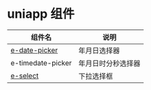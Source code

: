 # uniapp 组件

| 组件名                                                    | 说明               |
| --------------------------------------------------------- | ------------------ |
| [e-date-picker](https://ext.dcloud.net.cn/plugin?id=8362) | 年月日选择器       |
| e-timedate-picker                                         | 年月日时分秒选择器 |
| [e-select](https://ext.dcloud.net.cn/plugin?id=8347)      | 下拉选择框         |
